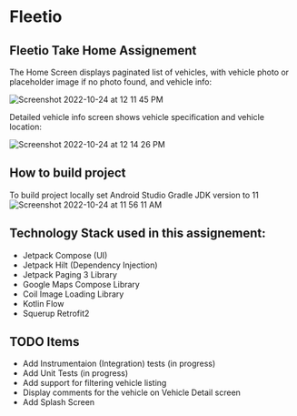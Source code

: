 # Fleetio
## Fleetio Take Home Assignement

The Home Screen displays paginated list of vehicles, with vehicle photo or placeholder image if no photo found, and vehicle info:

![Screenshot 2022-10-24 at 12 11 45 PM](https://user-images.githubusercontent.com/4239086/197606716-1a2a2821-cb23-4a6b-997a-8f915cbabc03.png)


Detailed vehicle info screen shows vehicle specification and vehicle location:

![Screenshot 2022-10-24 at 12 14 26 PM](https://user-images.githubusercontent.com/4239086/197607142-94a7e5d8-d221-4ad3-add3-894b976f0bed.png)


## How to build project
To build project locally set Android Studio Gradle JDK version to 11
![Screenshot 2022-10-24 at 11 56 11 AM](https://user-images.githubusercontent.com/4239086/197604741-e61bf6d9-6dc5-486a-8df7-614d177adfbe.png)


## Technology Stack used in this assignement:
 - Jetpack Compose (UI)
 - Jetpack Hilt (Dependency Injection)
 - Jetpack Paging 3 Library
 - Google Maps Compose Library
 - Coil Image Loading Library
 - Kotlin Flow
 - Squerup Retrofit2

## TODO Items
- Add Instrumentaion (Integration) tests (in progress)
- Add Unit Tests (in progress)
- Add support for filtering vehicle listing
- Display comments for the vehicle on Vehicle Detail screen
- Add Splash Screen
